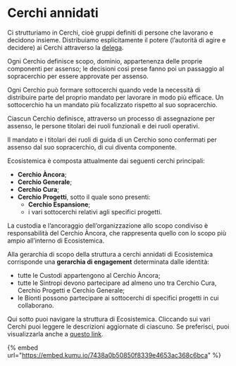 # Cerchi annidati

Ci strutturiamo in Cerchi, cioè gruppi definiti di persone che lavorano e decidono insieme. Distribuiamo esplicitamente il potere (l’autorità di agire e decidere) ai Cerchi attraverso la [delega](../glossario/delega.md).&#x20;

Ogni Cerchio definisce scopo, dominio, appartenenza delle proprie componenti per assenso; le decisioni così prese fanno poi un passaggio al sopracerchio per essere approvate per assenso.

Ogni Cerchio può formare sottocerchi quando vede la necessità di distribuire parte del proprio mandato per lavorare in modo più efficace. Un sottocerchio ha un mandato più focalizzato rispetto al suo sopracerchio.&#x20;

Ciascun Cerchio definisce, attraverso un processo di assegnazione per assenso, le persone titolari dei ruoli funzionali e dei ruoli operativi.

Il mandato e i titolari dei ruoli di guida di un Cerchio sono confermati per assenso dal suo sopracerchio, di cui diventa componente.

Ecosistemica è composta attualmente dai seguenti cerchi principali:&#x20;

* **Cerchio Àncora**;&#x20;
* **Cerchio Generale**;&#x20;
* **Cerchio Cura**;&#x20;
* **Cerchio Progetti**, sotto il quale sono presenti:
  * **Cerchio Espansione**;&#x20;
  * i vari sottocerchi relativi agli specifici progetti.

La custodia e l’ancoraggio dell’organizzazione allo scopo condiviso è responsabilità del Cerchio Àncora, che rappresenta quello con lo scopo più ampio all’interno di Ecosistemica.

Alla gerarchia di scopo della struttura a cerchi annidati di Ecosistemica corrisponde una **gerarchia di engagement** determinata dalle identità:&#x20;

* tutte le Custodi appartengono al Cerchio Àncora;
* tutte le Sintropi devono partecipare ad almeno uno tra Cerchio Cura, Cerchio Progetti e Cerchio Generale;
* le Bionti possono partecipare ai sottocerchi di specifici progetti in cui collaborano.&#x20;

Qui sotto puoi navigare la struttura di Ecosistemica. Cliccando sui vari Cerchi puoi leggere le descrizioni aggiornate di ciascuno. Se preferisci, puoi visualizzarla anche a [questo link](https://kumu.io/Ecosistemica/ecosistemica).



{% embed url="https://embed.kumu.io/7438a0b50850f8339e4653ac368c6bca" %}
